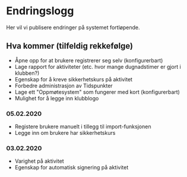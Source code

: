 # Endringslogg

Her vil vi publisere endringer på systemet fortløpende.

## Hva kommer (tilfeldig rekkefølge)

- Åpne opp for at brukere registrerer seg selv (konfigurerbart)
- Lage rapport for aktiviteter (etc. hvor mange dugnadstimer er gjort i klubben?)
- Egenskap for å kreve sikkerhetskurs på aktivitet
- Forbedre administrasjon av Tidspunkter
- Lage ett "Oppmøtesystem" som fungerer med kort (konfigurerbart)
- Mulighet for å legge inn klubblogo

### 05.02.2020

- Registere brukere manuelt i tillegg til import-funksjonen
- Legge inn om brukere har sikkerhetskurs

### 03.02.2020

- Varighet på aktivitet
- Egenskap for automatisk signering på aktivitet